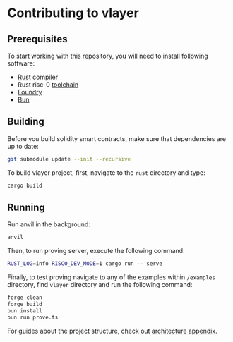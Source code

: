 # Contributing to vlayer

## Prerequisites

To start working with this repository, you will need to install following software:

- [Rust](https://www.rust-lang.org/tools/install) compiler
- Rust risc-0 [toolchain](https://dev.risczero.com/api/zkvm/quickstart)
- [Foundry](https://book.getfoundry.sh/getting-started/installation)
- [Bun](https://bun.sh)

## Building

Before you build solidity smart contracts, make sure that dependencies are up to date:
```sh
git submodule update --init --recursive
```

To build vlayer project, first, navigate to the `rust` directory and type:

```sh
cargo build
```

## Running

Run anvil in the background:
```sh
anvil
```

Then, to run proving server, execute the following command:
```sh
RUST_LOG=info RISC0_DEV_MODE=1 cargo run -- serve
```

Finally, to test proving navigate to any of the examples within `/examples` directory, find `vlayer` directory and run the following command:
```sh
forge clean 
forge build
bun install 
bun run prove.ts
``` 

For guides about the project structure, check out [architecture appendix](/appendix/architecture.md).

